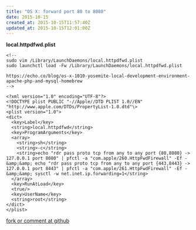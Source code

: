 ```yaml
---
title: "OS X: forward port 80 to 8080"
date: 2015-10-15
created_at: 2015-10-15T11:57:40Z
updated_at: 2015-10-15T12:01:00Z
---
```


<strong>local.httpdfwd.plist</strong>

    <!--
    sudo vim /Library/LaunchDaemons/local.httpdfwd.plist
    sudo launchctl load -Fw /Library/LaunchDaemons/local.httpdfwd.plist
    
    https://echo.co/blog/os-x-1010-yosemite-local-development-environment-apache-php-and-mysql-homebrew
    -->
    
    <?xml version="1.0" encoding="UTF-8"?>
    <!DOCTYPE plist PUBLIC "-//Apple//DTD PLIST 1.0//EN" "http://www.apple.com/DTDs/PropertyList-1.0.dtd"\>
    <plist version="1.0">
    <dict>
      <key>Label</key>
      <string>local.httpdfwd</string>
      <key>ProgramArguments</key>
      <array>
        <string>sh</string>
        <string>-c</string>
        <string>echo "rdr pass proto tcp from any to any port {80,8080} -> 127.0.0.1 port 8080" | pfctl -a "com.apple/260.HttpFwdFirewall" -Ef - &amp;&amp; echo "rdr pass proto tcp from any to any port {443,8443} -> 127.0.0.1 port 8443" | pfctl -a "com.apple/261.HttpFwdFirewall" -Ef - &amp;&amp; sysctl -w net.inet.ip.forwarding=1</string>
      </array>
      <key>RunAtLoad</key>
      <true/>
      <key>UserName</key>
      <string>root</string>
    </dict>
    </plist>

[fork or comment at github](https://gist.github.com/a51f7c181ef5be27175c)
